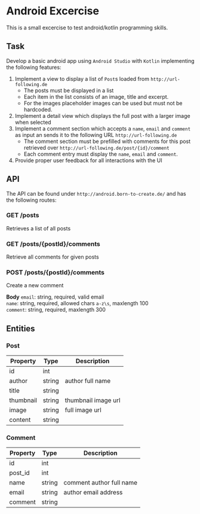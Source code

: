 # Android Excercise

This is a small excercise to test android/kotlin programming skills.

## Task

Develop a basic android app using `Android Studio` with `Kotlin` implementing the following features:

1. Implement a view to display a list of `Post`s loaded from `http://url-following.de`
	- The posts must be displayed in a list
	- Each item in the list consists of an image, title and excerpt.
	- For the images placeholder images can be used but must not be hardcoded.  
2. Implement a detail view which displays the full post with a larger image when selected
3. Implement a comment section which accepts a `name`, `email` and `comment` as input an sends it to the following URL `http://url-following.de`
 	- The comment section must be prefilled with comments for this post retrieved over `http://url-following.de/post/{id}/comment`
 	- Each comment entry must display the `name`, `email` and `comment`.
4. Provide proper user feedback for all interactions with the UI 


## API

The API can be found under `http://android.born-to-create.de/` and has the following routes:

### GET /posts

Retrieves a list of all posts

### GET /posts/{postId}/comments

Retrieve all comments for given posts

### POST /posts/{postId}/comments

Create a new comment

**Body**
`email`: string, required, valid email<br/>
`name`: string, required, allowed chars `a-z\s`, maxlength 100<br/>
`comment`: string, required, maxlength 300<br/>


## Entities

### Post

| Property | Type | Description |
| -------- | ---- | ----------- |
| id | int | |
| author | string | author full name |
| title | string | |
| thumbnail | string | thumbnail image url |
| image | string | full image url |
| content | string | |

### Comment

| Property | Type | Description |
| -------- | ---- | ----------- |
| id | int | |
| post_id | int | |
| name | string | comment author full name |
| email | string | author email address |
| comment | string | |

